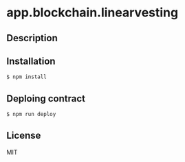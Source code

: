 # app.blockchain.linearvesting

## Description

## Installation

```bash
$ npm install
```

## Deploing contract


```bash
$ npm run deploy
```

## License

MIT

